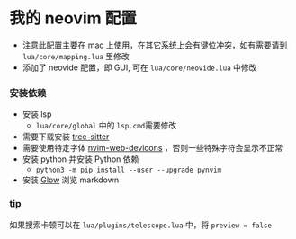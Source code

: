 # 我的 neovim 配置

* 注意此配置主要在 mac 上使用，在其它系统上会有键位冲突，如有需要请到 `lua/core/mapping.lua` 里修改
* 添加了 neovide 配置，即 GUI, 可在 `lua/core/neovide.lua` 中修改

### 安装依赖

* 安装 lsp
  * `lua/core/global` 中的 `lsp.cmd`需要修改
* 需要下载安装 [tree-sitter](https://github.com/tree-sitter/tree-sitter)
* 需要使用特定字体 [nvim-web-devicons](https://github.com/kyazdani42/nvim-web-devicons) ，否则一些特殊字符会显示不正常
* 安装 python 并安装 Python 依赖
  * `python3 -m pip install --user --upgrade pynvim`
* 安装 [Glow](https://github.com/charmbracelet/glow) 浏览 markdown

### tip

如果搜索卡顿可以在 `lua/plugins/telescope.lua` 中，将 `preview = false`
